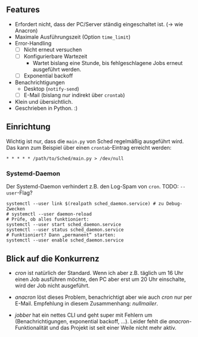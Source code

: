 ## Features

-   Erfordert nicht, dass der PC/Server ständig eingeschaltet ist. (→ wie Anacron)
-   Maximale Ausführungszeit (Option `time_limit`)
-   Error-Handling
    - [ ] Nicht erneut versuchen
    - [ ] Konfigurierbare Wartezeit
        - Wartet bislang eine Stunde, bis fehlgeschlagene Jobs erneut ausgeführt werden.
    - [ ] Exponential backoff
-   Benachrichtigungen
    - Desktop (`notify-send`)
    - [ ] E-Mail (bislang nur indirekt über `crontab`)
-   Klein und übersichtlich.
-   Geschrieben in Python. :)

## Einrichtung

Wichtig ist nur, dass die `main.py` von Sched regelmäßig ausgeführt wird.
Das kann zum Beispiel über einen `crontab`-Eintrag erreicht werden:

    * * * * * /path/to/Sched/main.py > /dev/null

### Systemd-Daemon
Der Systemd-Daemon verhindert z.B. den Log-Spam von `cron`.
TODO: `--user`-Flag?
```shell
systemctl --user link $(realpath sched_daemon.service) # zu Debug-Zwecken
# systemctl --user daemon-reload
# Prüfe, ob alles funktioniert:
systemctl --user start sched_daemon.service
systemctl --user status sched_daemon.service
# Funktioniert? Dann „permanent“ starten:
systemctl --user enable sched_daemon.service
```

## Blick auf die Konkurrenz

-   _cron_ ist natürlich der Standard. Wenn ich aber z.B. täglich um 16 Uhr einen Job ausführen möchte, den PC aber erst um 20 Uhr einschalte, wird der Job nicht ausgeführt.

-   _anacron_ löst dieses Problem, benachrichtigt aber wie auch _cron_ nur per E-Mail. Empfehlung in diesem Zusammenhang: _nullmailer_.

-   _jobber_ hat ein nettes CLI und geht super mit Fehlern um (Benachrichtigungen, exponential backoff, …). Leider fehlt die _anacron_-Funktionalität und das Projekt ist seit einer Weile nicht mehr aktiv.
